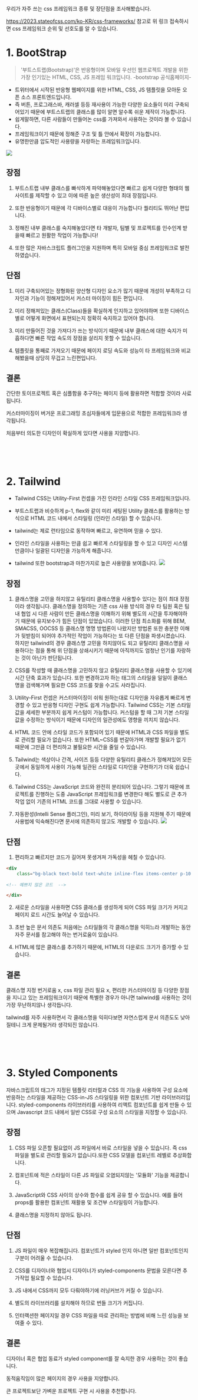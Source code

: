 우리가 자주 쓰는 css 프레임워크 종류 및 장단점을 조사해봤습니다. 

https://2023.stateofcss.com/ko-KR/css-frameworks/
참고로 위 링크 접속하시면 css 프레임워크 순위 및 선호도를 알 수 있습니다. 



# 1. BootStrap
> '부트스트랩(Bootstrap)'은 반응형이며 모바일 우선인 웹프로젝트 개발을 위한 가장 인기있는 HTML, CSS, JS 프레임 워크입니다.
-bootstrap 공식홈페이지-

- 트위터에서 시작된 반응형 웹페이지를 위한 HTML, CSS, JS 템플릿을 모아둔 오픈 소스 프론트엔드입니다. 
- 즉 버튼, 프로그래스바, 캐러셀 등등 재사용이 가능한 다양한 요소들이 미리 구축되어있기 때문에 부트스트랩의 클래스를 많이 알면 알수록 쉬운 제작이 가능합니다.
- 쉽게말하면, 다른 사람들이 만들어논 css를 가져와서 사용하는 것이라 볼 수 있습니다. 
- 프레임워크이기 때문에 정해준 구조 및 틀 안에서 확장이 가능합니다. 
- 유명한만큼 압도적인 사용량을 자랑하는 프레임워크입니다. 

![](https://velog.velcdn.com/images/dogmnil2007/post/7437c250-3f25-4c6d-87cc-30ff857c1026/image.png)

## 장점
1. 부트스트랩 내부 클래스를 빠삭하게 파악해놓았다면 빠르고 쉽게 다양한 형태의 웹사이트를 제작할 수 있고 이에 따른 높은 생산성이 최대 장점입니다.

2. 또한 반응형이기 때문에 각 디바이스별로 대응이 가능합니다 퀄리티도 뛰어난 편입니다. 

3. 정해진 내부 클래스를 숙지해놓았다면 타 개발자, 팀별 및 프로젝트를 인수인계 받을때 빠르고 원활한 작업이 가능합니다! 

4. 또한 많은 자바스크립트 플러그인을 지원하며 특히 모바일 중심 프레임워크로 발전하였습니다.

## 단점

1. 미리 구축되어있는 정형화된 양산형 디자인 요소가 많기 때문에 개성이 부족하고 디자인과 기능이 정해져있어서 커스터 마이징이 힘든 편입니다.

2. 미리 정해져있는 클래스(Class)들을 확실하게 인지하고 있어야하며 또한 디바이스별로 어떻게 화면에서 표현되는지 정확히 숙지하고 있어야 합니다.

3. 미리 만들어진 것을 가져다가 쓰는 방식이기 때문에 내부 클래스에 대한 숙지가 미흡하다면 빠른 작업 속도의 장점을 살리지 못할 수 있습니다.


4. 템플릿을 통째로 가져오기 때문에 페이지 로딩 속도와 성능이 타 프레임워크와 비교해봤을때 상당히 무겁고 느린편입니다. 





## 결론

간단한 토이프로젝트 혹은 심플함을 추구하는 페이지 등에 활용하면 적합할 것이라 사료됩니다.

커스터마이징이 버거운 프로그래밍 초심자들에게 입문용으로 적합한 프레임워크라 생각됩니다. 

처음부터 의도한 디자인이 확실하게 있다면 사용을 지양합니다. 

<br><br><br>



# 2. Tailwind

- Tailwind CSS는 Utility-First 컨셉을 가진 인라인 스타일 CSS 프레임워크입니다.
- 부트스트랩과 비슷하게 p-1, flex와 같이 미리 세팅된 Utility 클래스를 활용하는 방식으로 HTML 코드 내에서 스타일링 (인라인 스타일) 할 수 있습니다.

- tailwind는 제로 런타임으로 동작하며 빠르고, 유연하며 믿을 수 있다.

- 인라인 스타일을 사용하는 만큼 쉽고 빠르게 스타일링을 할 수 있고 디자인 시스템만큼이나 일괄된 디자인을 가능하게 해줍니다.

- tailwind 또한 bootstrap과 마찬가지로 높은 사용량을 보여줍니다. 
![](https://velog.velcdn.com/images/dogmnil2007/post/7437c250-3f25-4c6d-87cc-30ff857c1026/image.png)






## 장점
1. 클래스명을 고민을 하지않고 유틸리티 클래스명을 사용할수 있다는 점이 최대 장점이라 생각됩니다. 
클래스명을 정의하는 기존 css 사용 방식의 경우 타 팀원 혹은 팀내 협업 시 다른 사람이 만든 클래스명을 이해하기 위해 별도의 시간을 투자해야하기 때문에 유지보수가 힘든 단점이 있었습니다. 
이러한 단점 최소화를 위해 BEM, SMACSS, OOCSS 등 클래스명 명명 방법론이 나왔지만 방법론 또한 충분한 이해가 뒷받침이 되어야 추가적인 작업이 가능하다는 또 다른 단점을 파생시켰습니다. 
하지만 tailwind의 경우 클래스명 고민을 하지않아도 되고 유틸리티 클래스명을 사용하다는 점을 통해 위 단점을 상쇄시키기 때문에 아직까지도 엄청난 인기를 자랑하는 것이 아닌가 판단됩니다. 

2. CSS를 작성할 때 클래스명을 고민하지 않고 유틸리티 클래스명을 사용할 수 있기에 시간 단축 효과가 있습니다. 또한 변경하고자 하는 태그의 스타일을 일일이 클래스명을 검색해가며 필요한 CSS 코드를 찾을 수고도 사라집니다.

4. Utility-First 컨셉은 커스터마이징이 쉬워 원하는대로 디자인을 자유롭게 빠르게 변경할 수 있고 반응형 디자인 구현도 쉽게 가능합니다. 
Tailwind CSS는 기본 스타일 값을 세세한 부분까지 쉽게 커스텀이 가능합니다. 커스텀을 할 때 그저 기본 스타일 값을 수정하는 방식이기 때문에 디자인의 일관성에도 영향을 끼치지 않습니다.


5. HTML 코드 안에 스타일 코드가 포함되어 있기 때문에 HTML과 CSS 파일을 별도로 관리할 필요가 없습니다. 또한 HTML~CSS를 번갈아가며 개발할 필요가 없기 때문에 그만큼 더 편리하고 불필요한 시간을 줄일 수 있습니다.

6. Tailwind는 색상이나 간격, 사이즈 등등 다양한 유틸리티 클래스가 정해져있어 모든 곳에서 동일하게 사용이 가능해 일관된 스타일로 디자인을 구현하기가 더욱 쉽습니다.

7. Tailwind CSS는 JavaScript 코드와 완전히 분리되어 있습니다.
그렇기 때문에 프로젝트를 진행하는 도중 JavaScript 프레임워크를 변경한다 해도 별도로 큰 추가 작업 없이 기존의 HTML 코드를 그대로 사용할 수 있습니다.

8. 자동완성(Intelli Sense 플러그인), 미리 보기, 하이라이팅 등을 지원해 주기 때문에 사용법에 익숙해진다면 문서에 의존하지 않고도 개발할 수 있습니다.
![](https://velog.velcdn.com/images/dogmnil2007/post/a811e653-91de-4a76-9424-bebb95b07949/image.png)










## 단점

1. 편리하고 빠르지만 코드가 길어져 못생겨져 가독성을 헤칠 수 있습니다.
```html
<div
	class="bg-black text-bold text-white inline-flex items-center p-10 rounded shdow-md">
      
<!-- 예쁘지 않은 코드  -->

</div>
```

2. 새로운 스타일을 사용하면 CSS 클래스를 생성하게 되어 CSS 파일 크기가 커지고 페이지 로드 시간도 늘어날 수 있습니다.


3. 초반 높은 문서 의존도
처음에는 스타일들의 각 클래스명을 익히느라 개발하는 동안 자주 문서를 참고해야 하는 번거로움이 있습니다.

4. HTML에 많은 클래스를 추가하기 때문에, HTML의 다운로드 크기가 증가할 수 있습니다. 






## 결론


클래스명 지정 번거로움 x, css 파일 관리 필요 x, 편리한 커스터마이징 등 다양한 장점을 지니고 있는 프레임워크이기 때문에 특별한 경우가 아니면 tailwind를 사용하는 것이 가장 무난하지않나 생각듭니다. 


tailwind를 자주 사용하면서 각 클래스명을 익히다보면 자연스럽게 문서 의존도도 낮아질테니 크게 문제될거라 생각되진 않습니다. 



<br><br><br>

# 3. Styled Components
자바스크립트의 태그가 지정된 템플릿 리터럴과 CSS 의 기능을 사용하여 구성 요소에 반응하는 스타일을 제공하는 CSS-in-JS 스타일링을 위한 컴포넌트 기반 라이브러리입니다.
styled-components 라이브러리를 사용하여 리액트 컴포넌트를 쉽게 만들 수 있으며 Javascript 코드 내에서 일반 CSS로 구성 요소의 스타일을 지정할 수 있습니다. 


## 장점
1. CSS 파일 오픈할 필요없이 JS 파일에서 바로 스타일을 넣을 수 있습니다. 즉 css 파일을 별도로 관리할 필요가 없습니다.또한 CSS 모델을 컴포넌트 레벨로 추상화합니다. 

2. 컴포넌트에 적은 스타일이 다른 JS 파일로 오염되지않는 '모듈화' 기능을 제공합니다.
  
3. JavaScript와 CSS 사이의 상수와 함수를 쉽게 공유 할 수 있습니다. 예를 들어 props를 활용한 컴포넌트 재활용 및 조건부 스타일링이 가능합니다. 

4. 클래스명을 지정하지 않아도 됩니다. 



## 단점

1. JS 파일이 매우 복잡해집니다. 컴포넌트가 styled 인지 아니면 일반 컴포넌트인지 구분이 어려울 수 있습니다. 

2. CSS를 디자이너와 협업시 디자이너가 styled-components 문법을 모른다면 추가작업 필요할 수 있습니다.
  
3. JS 내에서 CSS까지 모두 다뤄야하기에 러닝커브가 커질 수 있습니다. 

4. 별도의 라이브러리를 설치해야 하므로 번들 크기가 커집니다. 

5. 인터랙션한 페이지일 경우 CSS 파일을 따로 관리하는 방법에 비해 느린 성능을 보여줄 수 있다.

## 결론
디자이너 혹은 협업 동료가 styled component를 잘 숙지한 경우 사용하는 것이 좋습니다. 

동적움직임이 많은 페이지의 경우 사용을 지양합니다. 

큰 프로젝트보단 가벼운 프로젝트 구현 시 사용을 추천합니다. 


